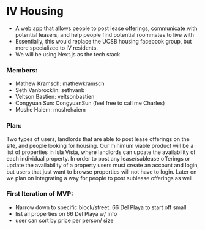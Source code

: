 # IV Housing
* A web app that allows people to post lease offerings, communicate with potential leasers, and help people find potential roommates to live with
* Essentially, this would replace the UCSB housing facebook group, but more specialized to IV residents.
* We will be using Next.js as the tech stack

### Members:
* Mathew Kramsch: mathewkramsch
* Seth Vanbrocklin: sethvanb
* Veltson Bastien: veltsonbastien
* Congyuan Sun: CongyuanSun (feel free to call me Charles)
* Moshe Haiem: moshehaiem

### Plan:
Two types of users, landlords that are able to post lease offerings on the site, and people looking for housing. Our minimum viable product will be a list of properties in Isla Vista, where landlords can update the availability of each individual property. In order to post any lease/sublease offerings or update the availability of a property users must create an account and login, but users that just want to browse properties will not have to login. Later on we plan on integrating a way for people to post sublease offerings as well.

### First Iteration of MVP:
* Narrow down to specific block/street: 66 Del Playa to start off small
* list all properties on 66 Del Playa w/ info
* user can sort by price per person/ size
